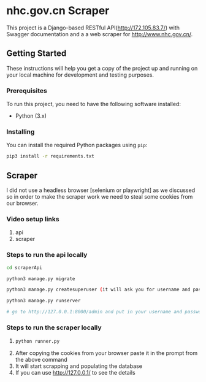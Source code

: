 # nhc.gov.cn Scraper

This project is a Django-based RESTful API(http://172.105.83.7/) with Swagger documentation and a a web scraper for http://www.nhc.gov.cn/. 

## Getting Started

These instructions will help you get a copy of the project up and running on your local machine for development and testing purposes.

### Prerequisites

To run this project, you need to have the following software installed:

- Python (3.x)

### Installing

You can install the required Python packages using `pip`:

```bash
pip3 install -r requirements.txt
```


## Scraper

I did not use a headless browser [selenium or playwright] as we discussed so in order to make the scraper work we need to steal some cookies from our browser.

### Video setup links

1. api
2. scraper

### Steps to run the api locally

```bash
cd scraperApi

python3 manage.py migrate

python3 manage.py createsuperuser (it will ask you for username and password)

python3 manage.py runserver

# go to http://127.0.0.1:8000/admin and put in your username and password to see the dashboard
```


### Steps to run the scraper locally

 1. ```py
    python runner.py
    ```
2. After copying the cookies from your browser paste it in the prompt from the above command
3. It will start scrapping and populating the database
4. If you can use http://127.0.0.1/ to see the details
